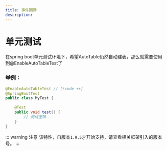 ```yaml
---
title: 事件回调
description:
---
```


# 单元测试 <Badge type="warning" text="^1.9.5" />

在spring boot单元测试环境下，希望AutoTable仍然自动建表，那么就需要使用到@EnableAutoTableTest了

### 举例：
```java
@EnableAutoTableTest // [!code ++]
@SpringBootTest
public class MyTest {

    @Test
    public void test() {
        // 测试逻辑...
    }
}
```

::: warning 注意
该特性，自版本`1.9.5`才开始支持，请查看相关框架引入的版本号。
:::
